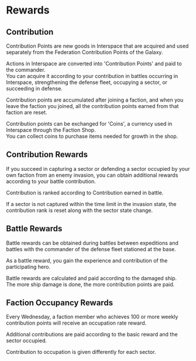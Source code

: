 # Rewards

## Contribution

Contribution Points are new goods in Interspace that are acquired and used separately from the Federation Contribution Points of the Galaxy.

Actions in Interspace are converted into 'Contribution Points' and paid to the commander.<br>
You can acquire it according to your contribution in battles occurring in Interspace, strengthening the defense fleet, occupying a sector, or succeeding in defense.<br>

Contribution points are accumulated after joining a faction, and when you leave the faction you joined, all the contribution points earned from that faction are reset.

Contribution points can be exchanged for 'Coins', a currency used in Interspace through the Faction Shop.<br>
You can collect coins to purchase items needed for growth in the shop.


## Contribution Rewards

If you succeed in capturing a sector or defending a sector occupied by your own faction from an enemy invasion, you can obtain additional rewards according to your battle contribution.

Contribution is ranked according to Contribution earned in battle.

If a sector is not captured within the time limit in the invasion state, the contribution rank is reset along with the sector state change.


## Battle Rewards

Battle rewards can be obtained during battles between expeditions and battles with the commander of the defense fleet stationed at the base.

As a battle reward, you gain the experience and contribution of the participating hero.

Battle rewards are calculated and paid according to the damaged ship.<br>
The more ship damage is done, the more contribution points are paid.


## Faction Occupancy Rewards

Every Wednesday, a faction member who achieves 100 or more weekly contribution points will receive an occupation rate reward.

Additional contributions are paid according to the basic reward and the sector occupied.

Contribution to occupation is given differently for each sector.